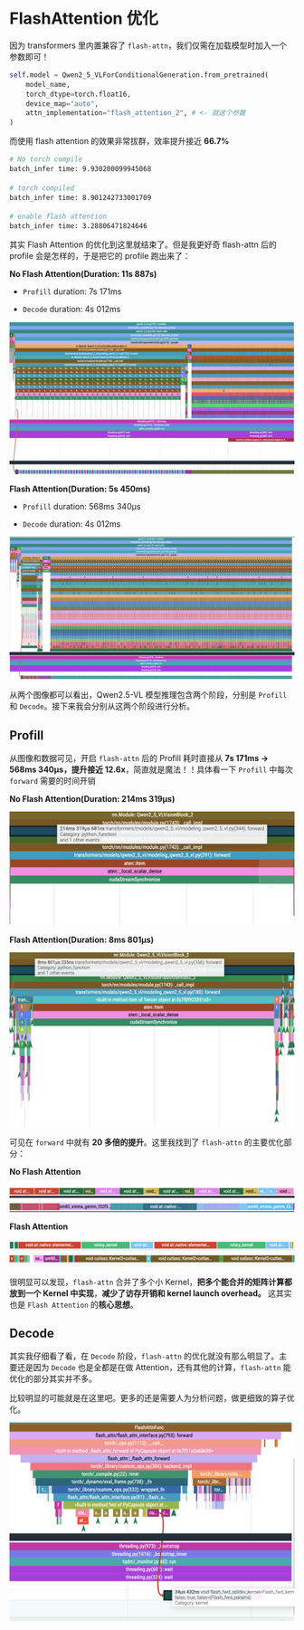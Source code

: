 # FlashAttention 优化

因为 transformers 里内置兼容了 `flash-attn`，我们仅需在加载模型时加入一个参数即可！

```Python
self.model = Qwen2_5_VLForConditionalGeneration.from_pretrained(
    model_name,
    torch_dtype=torch.float16,
    device_map="auto",
    attn_implementation="flash_attention_2", # <- 就这个参数
)
```

而使用 flash attention 的效果非常拔群，效率提升接近 **66.7%**

```bash
# No torch compile
batch_infer time: 9.930200099945068

# torch compiled
batch_infer time: 8.901242733001709

# enable flash attention
batch_infer time: 3.28806471824646
```

其实 Flash Attention 的优化到这里就结束了。但是我更好奇 flash-attn 后的 profile 会是怎样的，于是把它的 profile 跑出来了：

**No Flash Attention(Duration: 11s 887s)**

- `Profill` duration: 7s 171ms

- `Decode` duration: 4s 012ms

<img src="../../public/qwen2_5_vl_no_flash_attn_full.png">

**Flash Attention(Duration: 5s 450ms)**

- `Profill` duration: 568ms 340µs

- `Decode` duration: 4s 012ms

<img src="../../public/qwen2_5_vl_flash_attn_full.png">

从两个图像都可以看出，Qwen2.5-VL 模型推理包含两个阶段，分别是 `Profill` 和 `Decode`。接下来我会分别从这两个阶段进行分析。

## Profill

从图像和数据可见，开启 `flash-attn` 后的 Profill 耗时直接从 **7s 171ms -> 568ms 340µs，提升接近 12.6x**，简直就是魔法！！具体看一下 `Profill` 中每次 `forward` 需要的时间开销

**No Flash Attention(Duration: 214ms 319µs)**

<img src="../../public/qwen2_5_vl_no_flash_attn_Profill_forward.png">

**Flash Attention(Duration: 8ms 801µs)**

<img src="../../public/qwen2_5_vl_flash_attn_Profill_forward.png">

可见在 `forward` 中就有 **20 多倍的提升**。这里我找到了 `flash-attn` 的主要优化部分：

**No Flash Attention**

<img src="../../public/qwen2_5_vl_no_flash_attn_Profill_forward_apply_rotary_pos_emb.png">
<img src="../../public/qwen2_5_vl_no_flash_attn_Profill_forward_attention.png">

**Flash Attention**

<img src="../../public/qwen2_5_vl_flash_attn_Profill_forward_apply_rotary_pos_emb.png">
<img src="../../public/qwen2_5_vl_flash_attn_Profill_forward_attention.png">

很明显可以发现，`flash-attn` 合并了多个小 Kernel，**把多个能合并的矩阵计算都放到一个 Kernel 中实现**，**减少了访存开销和 kernel launch overhead。** 这其实也是 `Flash Attention` 的**核心思想**。

## Decode

其实我仔细看了看，在 `Decode` 阶段，`flash-attn` 的优化就没有那么明显了。主要还是因为 `Decode` 也是全都是在做 Attention，还有其他的计算，`flash-attn` 能优化的部分其实并不多。

比较明显的可能就是在这里吧。更多的还是需要人为分析问题，做更细致的算子优化。

<img src="../../public/qwen2_5_vl_flash_attn_decode.png">
